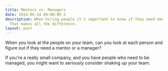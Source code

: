 ```yaml
---
title: Mentors vs. Managers
date: 2014-04-14 00:00:00 Z
description: When hiring people it's important to know if they need mentors or managers.
  That makes all the difference.
layout: post
---
```


When you look at the people on your team, can you look at each person and figure out if they need a mentor or a manager? 

If you're a really small company, and you have people who need to be managed, you might want to seriously consider shaking up your team.




